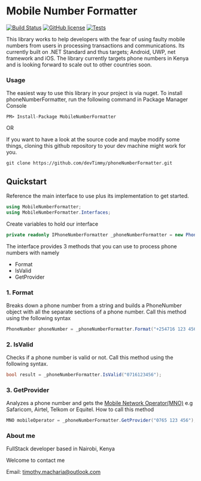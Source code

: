 # Mobile Number Formatter

[![Build Status](https://travis-ci.org/devTimmy/mobileNumberFormatter.svg?branch=master)](https://travis-ci.org/devTimmy/mobileNumberFormatter)
[![GitHub license](https://img.shields.io/github/license/devTimmy/mobileNumberFormatter.svg)](https://github.com/devTimmy/mobileNumberFormatter/blob/master/LICENSE)
[![Tests](https://img.shields.io/badge/tests-5%20passing-brightgreen.svg)]()


This library works to help developers with the fear of using faulty mobile numbers from users in processing transactions and communications. Its currently built on .NET Standard and thus targets; Android, UWP, net framework and iOS. The library currently targets phone numbers in Kenya and is looking forward to scale out to other countries soon.

### Usage

The easiest way to use this library in your project is via nuget. To install phoneNumberFormatter, run the following command in Package Manager Console

```
PM> Install-Package MobileNumberFormatter
```

OR

If you want to have a look at the source code and maybe modify some things, cloning this github repository to your dev machine might work for you.

```
git clone https://github.com/devTimmy/phoneNumberFormatter.git
```
## Quickstart
Reference the main interface to use plus its implementation to get started.

```cs
using MobileNumberFormatter;
using MobileNumberFormatter.Interfaces;
```
Create variables to hold our interface

```cs
private readonly IPhoneNumberFormatter _phoneNumberFormatter = new PhoneNumberFormatter();
```

The interface provides 3 methods that you can use to process phone numbers with namely

* Format
* IsValid
* GetProvider

### 1. Format
Breaks down a phone number from a string and builds a PhoneNumber object with all the separate sections of a phone number. Call this method using the following syntax

```cs
PhoneNumber phoneNumber = _phoneNumberFormatter.Format("+254716 123 456");
```

### 2. IsValid
Checks if a phone number is valid or not. Call this method using the following syntax.

```cs
bool result = _phoneNumberFormatter.IsValid("0716123456");
```

### 3. GetProvider
Analyzes a phone number and gets the [Mobile Network Operator(MNO)](https://en.wikipedia.org/wiki/Telephone_numbers_in_Kenya)
e.g Safaricom, Airtel, Telkom or Equitel. How to call this method

```cs
MNO mobileOperator = _phoneNumberFormatter.GetProvider("0765 123 456");
```

### About me

FullStack developer based in Nairobi, Kenya

Welcome to contact me

Email: [timothy.macharia@outlook.com](mailto:timothy.macharia@outlook.com)
